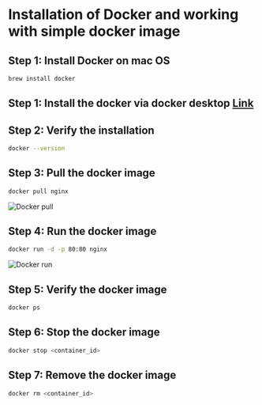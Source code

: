 # Installation of Docker and working with simple docker image

## Step 1: Install Docker on mac OS

```sh
brew install docker
```

## Step 1: Install the docker via docker desktop [Link](https://docs.docker.com/desktop/install/mac-install/)

## Step 2: Verify the installation

```sh
docker --version
```

## Step 3: Pull the docker image

```sh
docker pull nginx
```
![Docker pull](./assets/Ex-10/Ex-10.1.png)

## Step 4: Run the docker image

```sh
docker run -d -p 80:80 nginx
```
![Docker run](./assets/Ex-10/Ex-10.2.png)

## Step 5: Verify the docker image

```sh
docker ps
```

## Step 6: Stop the docker image

```sh
docker stop <container_id>
```

## Step 7: Remove the docker image

```sh
docker rm <container_id>
```

